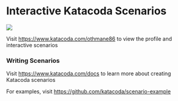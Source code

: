 # Interactive Katacoda Scenarios

[![](http://shields.katacoda.com/katacoda/othmane86/count.svg)](https://www.katacoda.com/othmane86 "Get your profile on Katacoda.com")

Visit https://www.katacoda.com/othmane86 to view the profile and interactive scenarios

### Writing Scenarios
Visit https://www.katacoda.com/docs to learn more about creating Katacoda scenarios

For examples, visit https://github.com/katacoda/scenario-example
